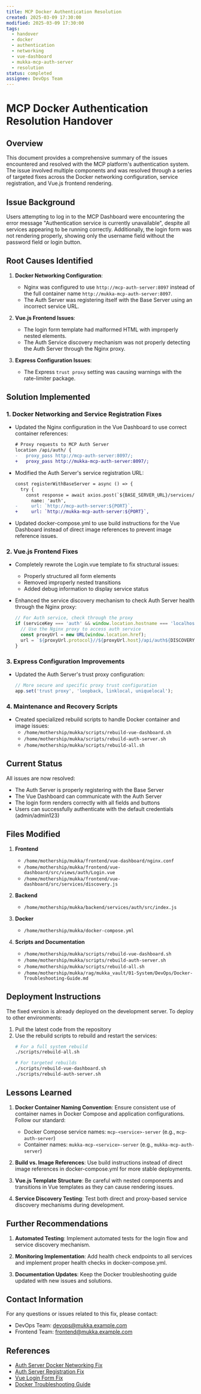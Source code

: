 ```yaml
---
title: MCP Docker Authentication Resolution
created: 2025-03-09 17:30:00
modified: 2025-03-09 17:30:00
tags:
  - handover
  - docker
  - authentication
  - networking
  - vue-dashboard
  - mukka-mcp-auth-server
  - resolution
status: completed
assignee: DevOps Team
---
```


# MCP Docker Authentication Resolution Handover

## Overview

This document provides a comprehensive summary of the issues encountered and resolved with the MCP platform's authentication system. The issue involved multiple components and was resolved through a series of targeted fixes across the Docker networking configuration, service registration, and Vue.js frontend rendering.

## Issue Background

Users attempting to log in to the MCP Dashboard were encountering the error message "Authentication service is currently unavailable", despite all services appearing to be running correctly. Additionally, the login form was not rendering properly, showing only the username field without the password field or login button.

## Root Causes Identified

1. **Docker Networking Configuration**: 
   - Nginx was configured to use `http://mcp-auth-server:8097` instead of the full container name `http://mukka-mcp-auth-server:8097`.
   - The Auth Server was registering itself with the Base Server using an incorrect service URL.

2. **Vue.js Frontend Issues**:
   - The login form template had malformed HTML with improperly nested elements.
   - The Auth Service discovery mechanism was not properly detecting the Auth Server through the Nginx proxy.

3. **Express Configuration Issues**:
   - The Express `trust proxy` setting was causing warnings with the rate-limiter package.

## Solution Implemented

### 1. Docker Networking and Service Registration Fixes

- Updated the Nginx configuration in the Vue Dashboard to use correct container references:
  ```diff
  # Proxy requests to MCP Auth Server
  location /api/auth/ {
  -   proxy_pass http://mcp-auth-server:8097/;
  +   proxy_pass http://mukka-mcp-auth-server:8097/;
  ```

- Modified the Auth Server's service registration URL:
  ```diff
  const registerWithBaseServer = async () => {
    try {
      const response = await axios.post(`${BASE_SERVER_URL}/services/register`, {
        name: 'auth',
  -     url: `http://mcp-auth-server:${PORT}`,
  +     url: `http://mukka-mcp-auth-server:${PORT}`,
  ```

- Updated docker-compose.yml to use build instructions for the Vue Dashboard instead of direct image references to prevent image reference issues.

### 2. Vue.js Frontend Fixes

- Completely rewrote the Login.vue template to fix structural issues:
  - Properly structured all form elements
  - Removed improperly nested transitions
  - Added debug information to display service status

- Enhanced the service discovery mechanism to check Auth Server health through the Nginx proxy:
  ```javascript
  // For Auth service, check through the proxy 
  if (serviceKey === 'auth' && window.location.hostname === 'localhost') {
    // Use the Nginx proxy to access auth service
    const proxyUrl = new URL(window.location.href);
    url = `${proxyUrl.protocol}//${proxyUrl.host}/api/auth${DISCOVERY_ENDPOINT}?ts=${timestamp}`;
  }
  ```

### 3. Express Configuration Improvements

- Updated the Auth Server's trust proxy configuration:
  ```javascript
  // More secure and specific proxy trust configuration
  app.set('trust proxy', 'loopback, linklocal, uniquelocal');
  ```

### 4. Maintenance and Recovery Scripts

- Created specialized rebuild scripts to handle Docker container and image issues:
  - `/home/mothership/mukka/scripts/rebuild-vue-dashboard.sh`
  - `/home/mothership/mukka/scripts/rebuild-auth-server.sh`
  - `/home/mothership/mukka/scripts/rebuild-all.sh`

## Current Status

All issues are now resolved:
- The Auth Server is properly registering with the Base Server
- The Vue Dashboard can communicate with the Auth Server
- The login form renders correctly with all fields and buttons
- Users can successfully authenticate with the default credentials (admin/admin123)

## Files Modified

1. **Frontend**
   - `/home/mothership/mukka/frontend/vue-dashboard/nginx.conf`
   - `/home/mothership/mukka/frontend/vue-dashboard/src/views/auth/Login.vue`
   - `/home/mothership/mukka/frontend/vue-dashboard/src/services/discovery.js`

2. **Backend**
   - `/home/mothership/mukka/backend/services/auth/src/index.js`

3. **Docker**
   - `/home/mothership/mukka/docker-compose.yml`

4. **Scripts and Documentation**
   - `/home/mothership/mukka/scripts/rebuild-vue-dashboard.sh`
   - `/home/mothership/mukka/scripts/rebuild-auth-server.sh`
   - `/home/mothership/mukka/scripts/rebuild-all.sh`
   - `/home/mothership/mukka/rag/mukka_vault/01-System/DevOps/Docker-Troubleshooting-Guide.md`

## Deployment Instructions

The fixed version is already deployed on the development server. To deploy to other environments:

1. Pull the latest code from the repository
2. Use the rebuild scripts to rebuild and restart the services:
   ```bash
   # For a full system rebuild
   ./scripts/rebuild-all.sh
   
   # For targeted rebuilds
   ./scripts/rebuild-vue-dashboard.sh
   ./scripts/rebuild-auth-server.sh
   ```

## Lessons Learned

1. **Docker Container Naming Convention**: Ensure consistent use of container names in Docker Compose and application configurations. Follow our standard:
   - Docker Compose service names: `mcp-<service>-server` (e.g., `mcp-auth-server`)
   - Container names: `mukka-mcp-<service>-server` (e.g., `mukka-mcp-auth-server`)

2. **Build vs. Image References**: Use build instructions instead of direct image references in docker-compose.yml for more stable deployments.

3. **Vue.js Template Structure**: Be careful with nested components and transitions in Vue templates as they can cause rendering issues.

4. **Service Discovery Testing**: Test both direct and proxy-based service discovery mechanisms during development.

## Further Recommendations

1. **Automated Testing**: Implement automated tests for the login flow and service discovery mechanism.

2. **Monitoring Implementation**: Add health check endpoints to all services and implement proper health checks in docker-compose.yml.

3. **Documentation Updates**: Keep the Docker troubleshooting guide updated with new issues and solutions.

## Contact Information

For any questions or issues related to this fix, please contact:
- DevOps Team: devops@mukka.example.com
- Frontend Team: frontend@mukka.example.com

## References

- [Auth Server Docker Networking Fix](/home/mothership/mukka/rag/mukka_vault/01-System/Handovers/2025-03-09_14-43_Auth_Server_Docker_Networking_Fix.md)
- [Auth Server Registration Fix](/home/mothership/mukka/rag/mukka_vault/01-System/Handovers/2025-03-09_16-55_Auth_Server_Registration_Fix.md)
- [Vue Login Form Fix](/home/mothership/mukka/rag/mukka_vault/01-System/Handovers/2025-03-09_17-15_Vue_Login_Form_Fix.md)
- [Docker Troubleshooting Guide](/home/mothership/mukka/rag/mukka_vault/01-System/DevOps/Docker-Troubleshooting-Guide.md)
